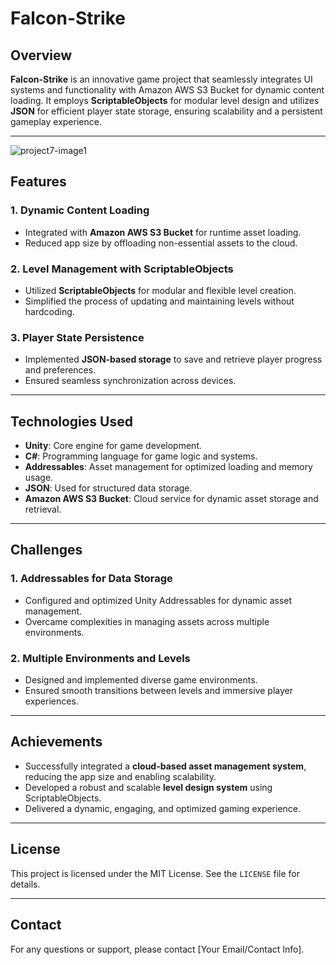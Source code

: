 # Falcon-Strike  

## Overview  
**Falcon-Strike** is an innovative game project that seamlessly integrates UI systems and functionality with Amazon AWS S3 Bucket for dynamic content loading. It employs **ScriptableObjects** for modular level design and utilizes **JSON** for efficient player state storage, ensuring scalability and a persistent gameplay experience.  

---
![project7-image1](https://github.com/user-attachments/assets/df6b45a5-a70c-4ef3-92b5-cf8e7db5532d)

## Features  
### 1. Dynamic Content Loading  
- Integrated with **Amazon AWS S3 Bucket** for runtime asset loading.  
- Reduced app size by offloading non-essential assets to the cloud.  

### 2. Level Management with ScriptableObjects  
- Utilized **ScriptableObjects** for modular and flexible level creation.  
- Simplified the process of updating and maintaining levels without hardcoding.  

### 3. Player State Persistence  
- Implemented **JSON-based storage** to save and retrieve player progress and preferences.  
- Ensured seamless synchronization across devices.  

---

## Technologies Used  
- **Unity**: Core engine for game development.  
- **C#**: Programming language for game logic and systems.  
- **Addressables**: Asset management for optimized loading and memory usage.  
- **JSON**: Used for structured data storage.  
- **Amazon AWS S3 Bucket**: Cloud service for dynamic asset storage and retrieval.  

---

## Challenges  
### 1. Addressables for Data Storage  
- Configured and optimized Unity Addressables for dynamic asset management.  
- Overcame complexities in managing assets across multiple environments.  

### 2. Multiple Environments and Levels  
- Designed and implemented diverse game environments.  
- Ensured smooth transitions between levels and immersive player experiences.  

---

## Achievements  
- Successfully integrated a **cloud-based asset management system**, reducing the app size and enabling scalability.  
- Developed a robust and scalable **level design system** using ScriptableObjects.  
- Delivered a dynamic, engaging, and optimized gaming experience.  
  

---

## License  
This project is licensed under the MIT License. See the `LICENSE` file for details.  

---

## Contact  
For any questions or support, please contact [Your Email/Contact Info].  

  



